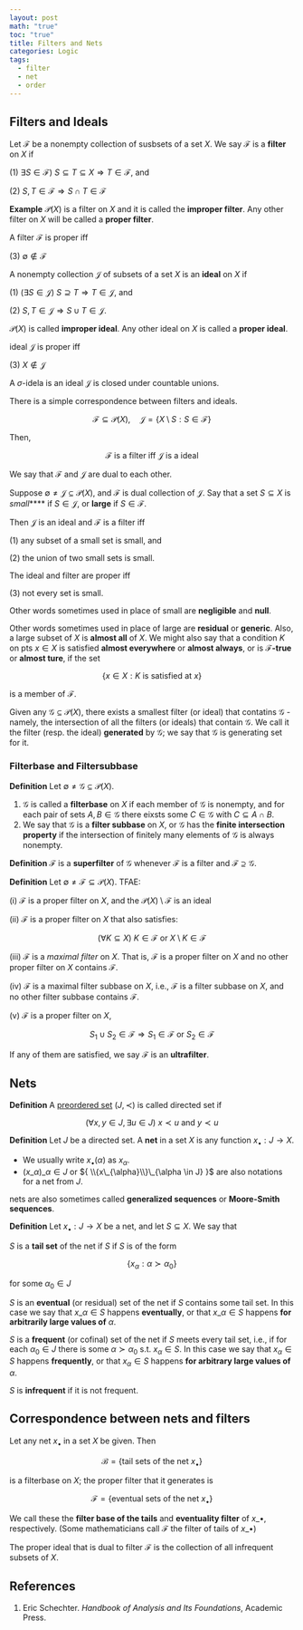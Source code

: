 ```yaml
---
layout: post
math: "true"
toc: "true"
title: Filters and Nets
categories: Logic
tags:
  - filter
  - net
  - order
---
```

## Filters and Ideals

Let ${ \mathcal{F} }$ be a nonempty collection of susbsets of a set ${ X }$. We say ${ \mathcal{F} }$ is a **filter** on ${ X }$ if

(1) ${\exists S \in \mathcal{F})\  S \subseteq T \subseteq X \Rightarrow T \in \mathcal{F} }$, and
 
(2) ${ S,T \in \mathcal{F} \Rightarrow S \cap T \in \mathcal{F} }$

**Example** ${ \mathcal{P}(X) }$ is a filter on ${ X }$ and it is called the **improper filter**. Any other filter on ${ X }$ will be called a **proper filter**.

A filter ${ \mathcal{F} }$ is proper iff

(3) ${ \emptyset \notin \mathcal{F} }$

A nonempty collection ${ \mathcal{J} }$ of subsets of a set ${ X }$ is an **ideal** on ${ X }$ if

(1) ${ (\exists S \in \mathcal{J}) \  S \supseteq T \Rightarrow T \in \mathcal{J}  }$, and

(2) ${ S,T \in  \mathcal{J} \Rightarrow S \cup T \in \mathcal{J}}$.

${ \mathcal{P}(X) }$ is called **improper ideal**. Any other ideal on ${ X }$ is called a **proper ideal**.

ideal ${ \mathcal{J} }$ is proper iff

(3) ${ X \notin \mathcal{J} }$

A ${ \sigma }$-idela is an ideal ${ \mathcal{J} }$ is closed under countable unions.

There is a simple correspondence between filters and ideals.

$$ \mathcal{F} \subseteq \mathcal{P}(X),\quad \mathcal{J} = \{ X \setminus S : S \in \mathcal{F} \} $$

Then,

$$ \mathcal{F} \mbox{ is a filter iff } \mathcal{J} \mbox{ is a ideal}  $$

We say that ${ \mathcal{F} }$ and ${ \mathcal{J} }$ are dual to each other.

Suppose ${\emptyset \neq \mathcal{J} \subseteq \mathcal{P}(X)}$, and ${ \mathcal{F} }$ is dual collection of ${ \mathcal{J} }$. Say that a set ${ S \subseteq X}$ is *small***** if ${ S \in \mathcal{J} }$, or **large** if ${ S \in \mathcal{F} }$.

Then ${ \mathcal{J} }$ is an ideal and ${ \mathcal{F} }$ is a filter iff

(1) any subset of a small set is small, and

(2) the union of two small sets is small.

The ideal and filter are proper iff

(3) not every set is small.

Other words sometimes used in place of small are **negligible** and **null**.

Other words sometimes used in place of large are **residual** or **generic**. Also, a large subset of ${ X }$ is **almost all** of ${ X }$. We might also say that a condition ${ K }$ on pts ${ x \in X }$ is satisfied **almost everywhere** or **almost always**, or is **${ \mathcal{F} }$-true** or **almost ture**, if the set

$$ \{ x \in X : K \mbox{ is satisfied at } x \} $$

is a member of ${ \mathcal{F} }$.

Given any ${ \mathcal{G} \subseteq \mathcal{P}(X) }$, there exists a smallest filter (or ideal) that contatins ${ \mathcal{G} }$ - namely, the intersection of all the filters (or ideals) that contain ${ \mathcal{G} }$. We call it the filter (resp. the ideal) **generated** by ${ \mathcal{G} }$; we say that ${ \mathcal{G} }$ is generating set for it.

### Filterbase and Filtersubbase

**Definition** Let ${ \emptyset \neq \mathcal{G} \subseteq \mathcal{P}(X) }$.

1. ${ \mathcal{G} }$ is called a **filterbase** on ${ X }$ if each member of ${ \mathcal{G} }$ is nonempty, and for each pair of sets ${ A,B \in \mathcal{G} }$ there eixsts some ${ C \in \mathcal{G} }$ with ${ C \subseteq A \cap B }$.
1. We say that ${ \mathcal{G} }$ is a **filter subbase** on ${ X }$, or ${ \mathcal{G} }$ has the **finite intersection property** if the intersection of finitely many elements of ${ \mathcal{G} }$ is always nonempty.


**Definition** ${ \mathcal{F} }$ is a **superfilter** of ${ \mathcal{G} }$ whenever ${ \mathcal{F} }$ is a filter and ${ \mathcal{F} \supseteq \mathcal{G} }$.

**Definition** Let ${ \emptyset \neq \mathcal{F} \subseteq \mathcal{P}(X) }$. TFAE:

(i) ${ \mathcal{F} }$ is a proper filter on ${ X }$, and the ${ \mathcal{P}(X) \setminus \mathcal{F} }$ is an ideal

(ii) ${ \mathcal{F} }$ is a proper filter on ${ X }$ that also satisfies:

$$ (\forall K \subseteq X)\ K \in \mathcal{F} \mbox{ or } X \setminus K \in \mathcal{F} $$

(iii) ${ \mathcal{F} }$ is a *maximal filter* on ${ X }$. That is, ${ \mathcal{F} }$ is a proper filter on ${ X }$ and no other proper filter on ${ X }$ contains ${ \mathcal{F} }$.

(iv) ${ \mathcal{F} }$  is a maximal filter subbase on ${ X }$, i.e., ${ \mathcal{F} }$ is a filter subbase on ${ X }$, and no other filter subbase contains ${ \mathcal{F} }$.

(v) ${ \mathcal{F} }$ is a proper filter on ${ X }$,

$$ S_{1} \cup S_{2} \in \mathcal{F} \Rightarrow S_{1} \in \mathcal{F} \mbox{ or } S_{2} \in \mathcal{F} $$

If any of them are satisfied, we say ${ \mathcal{F} }$ is an **ultrafilter**.

## Nets

**Definition** A [preordered set](https://paraconsistent.github.io/logic/2024/02/15/preorder.html) ${ (J,\prec) }$ is called directed set if

$$ (\forall x,y \in J, \exists u \in J)\  x \prec u \mbox{ and } y \prec u$$

**Definition** Let ${ J }$ be a directed set. A **net** in a set ${ X }$ is any function ${ x_{\bullet} : J \to X }$.

- We usually write ${ x_{\bullet}(\alpha) }$ as ${ x_{\alpha} }$.
- ${ (x\_{\alpha})\_{\alpha \in J} }$ or ${ \\{x\_{\alpha}\\}\_{\alpha \in J} }$ are also notations for a net from ${ J }$.

nets are also sometimes called **generalized sequences** or **Moore-Smith sequences**.

**Definition** Let ${ x_{\bullet} : J \to X}$ be a net, and let ${ S \subseteq X }$. We say that

${ S }$ is a **tail set** of the net if ${ S }$ if ${ S }$ is of the form

$$ \{ x_{\alpha}: \alpha \succ \alpha_{0} \} $$

for some ${ \alpha_{0} \in J}$

${ S }$ is an **eventual** (or residual) set of the net if ${ S }$ contains some tail set. In this case we say that ${ x\_{\alpha} \in S}$ happens **eventually**, or that ${ x\_{\alpha} \in S }$ happens **for arbitrarily large values of** ${ \alpha }$.

${ S }$ is a **frequent** (or cofinal) set of the net if ${ S }$ meets every tail set, i.e., if for each ${ \alpha_{0} \in J }$ there is some ${ \alpha \succ \alpha_{0}}$ s.t. ${ x_{\alpha} \in S }$. In this case we say that ${ x_{\alpha} \in S }$ happens **frequently**, or that ${ x_{\alpha} \in S}$ happens **for arbitrary large values of** ${ \alpha }$.

${ S }$ is **infrequent** if it is not frequent.

## Correspondence between nets and filters

Let any net ${ x_{\bullet} }$ in a set ${ X }$ be given. Then

$$ \mathcal{B} = \{ \mbox{tail sets of the net } x_{\bullet} \} $$

is a filterbase on ${ X }$; the proper filter that it generates is

$$ \mathcal{F} = \{ \mbox{eventual sets of the net } x_{\bullet} \} $$

We call these the **filter base of the tails** and **eventuality filter** of ${ x\_{\bullet} }$, respectively. (Some mathematicians call ${ \mathcal{F} }$ the filter of tails of ${ x\_{\bullet} }$)

The proper ideal that is dual to filter ${ \mathcal{F} }$ is the collection of all infrequent subsets of ${ X }$.

## References

1. Eric Schechter. *Handbook of Analysis and Its Foundations*, Academic Press.
